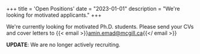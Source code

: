 +++
title = 'Open Positions'
date = "2023-01-01"
description = "We're looking for motivated applicants."
+++

We're currently looking for motivated Ph.D. students. Please send your CVs and cover letters to {{< email >}}amin.emad@mcgill.ca{{</ email >}}

**UPDATE**: We are no longer actively recruiting.